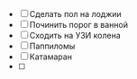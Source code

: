 - [ ] Сделать пол на лоджии
- [ ] Починить порог в ванной
- [ ] Сходить на УЗИ колена
- [ ] Паппиломы 
- [ ] Катамаран
- [ ] 

